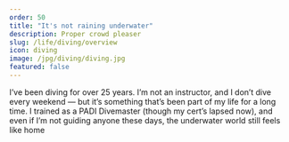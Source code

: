 ```yaml
---
order: 50
title: "It's not raining underwater"
description: Proper crowd pleaser
slug: /life/diving/overview
icon: diving
image: /jpg/diving/diving.jpg
featured: false
---
```


I’ve been diving for over 25 years. I’m not an instructor, and I don’t dive every weekend — but it’s something that’s been part of my life for a long time. I trained as a PADI Divemaster (though my cert’s lapsed now), and even if I’m not guiding anyone these days, the underwater world still feels like home
